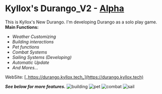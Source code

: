 # Kyllox's Durango_V2 - [Alpha](https://github.com/KylloxStudio/Durango_V2/releases)

This is Kyllox's New Durango. I'm developing Durango as a solo play game. **Main Functions:**
- _Weather Customizing_
- _Building interactions_
- _Pet functions_
- _Combat Systems_
- _Sailing Systems (Developing)_
- _Automatic Update_
- _And Mores..._

WebSite: [_https://durango.kyllox.tech_](https://durango.kyllox.tech)

_**See below for more features.**_
![building](https://durango.kyllox.tech/images/result-picture-04.png)
![pet](https://durango.kyllox.tech/images/result-picture-05.png)
![combat](https://durango.kyllox.tech/images/result-picture-06.png)
![sail](https://durango.kyllox.tech/images/sail-test.jpg)
